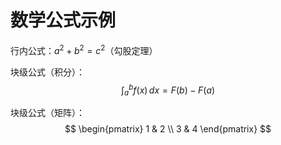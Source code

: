 # 数学公式示例

行内公式：$a^2 + b^2 = c^2$（勾股定理）

块级公式（积分）：
$$
\int_{a}^{b} f(x) \, dx = F(b) - F(a)
$$

块级公式（矩阵）：
$$
\begin{pmatrix}
1 & 2 \\
3 & 4
\end{pmatrix}
$$